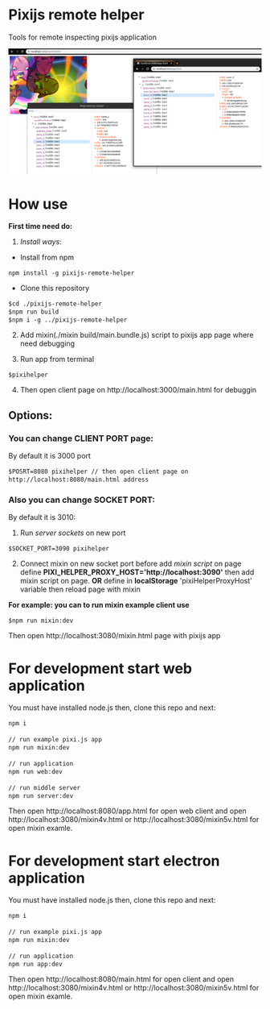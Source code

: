 # Pixijs remote helper

Tools for remote inspecting pixijs application


![alt tag](preview.png)


# How use

**First time need do:**

1. *Install ways*:
 - Install from npm
```bush
npm install -g pixijs-remote-helper
```
  - Clone this repository
```bush
$cd ./pixijs-remote-helper
$npm run build
$npm i -g ../pixijs-remote-helper
```

2. Add mixin(./mixin build/main.bundle.js) script to pixijs app page where need debugging

3. Run app from terminal 
```
$pixihelper
```

4. Then open client page on http://localhost:3000/main.html for debuggin

## Options:

### You can change __CLIENT PORT__ page:
By default it is 3000 port
```bush
$POSRT=8080 pixihelper // then open client page on http://localhost:8080/main.html address
```

### Also you can change __SOCKET PORT__: 
By default it is 3010:

1. Run *server sockets* on new port
```bush
$SOCKET_PORT=3090 pixihelper
```

2. Connect mixin on new socket port
before add *mixin script* on page define __PIXI_HELPER_PROXY_HOST='http://localhost:3090'__ then add mixin script on page. __OR__ define in __localStorage__ 'pixiHelperProxyHost' variable then reload page with mixin

**For example: you can to run mixin example client use**
```bush
$npm run mixin:dev
```
Then open http://localhost:3080/mixin.html page with pixijs app

# For development start web application

You must have installed node.js then, clone this repo and next:

    npm i

    // run example pixi.js app
    npm run mixin:dev 

    // run application
    npm run web:dev

    // run middle server
    npm run server:dev


Then open http://localhost:8080/app.html for open web client
and open http://localhost:3080/mixin4v.html or http://localhost:3080/mixin5v.html  for open mixin examle.

# For development start electron application

You must have installed node.js then, clone this repo and next:

    npm i

    // run example pixi.js app
    npm run mixin:dev 

    // run application
    npm run app:dev


Then open http://localhost:8080/main.html for open client
and open http://localhost:3080/mixin4v.html or http://localhost:3080/mixin5v.html  for open mixin examle.

